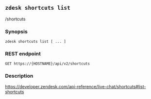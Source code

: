 ## `zdesk shortcuts list`

/shortcuts

### Synopsis

    zdesk shortcuts list [ ... ]

### REST endpoint

    GET https://{HOSTNAME}/api/v2/shortcuts

### Description

https://developer.zendesk.com/api-reference/live-chat/shortcuts#list-shortcuts


